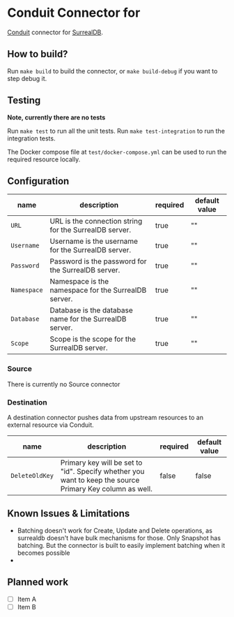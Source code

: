 # Conduit Connector for <resource>

[Conduit](https://conduit.io) connector for [SurrealDB](https://surrealdb.com/).

## How to build?

Run `make build` to build the connector, or `make build-debug` if you want to step debug it.

## Testing

**Note, currently there are no tests**

Run `make test` to run all the unit tests. Run `make test-integration` to run the integration tests.

The Docker compose file at `test/docker-compose.yml` can be used to run the required resource locally.

## Configuration

| name                  | description                           | required | default value |
|-----------------------|---------------------------------------|----------|---------------|
| `URL` | URL is the connection string for the SurrealDB server. | true     | ""     |
| `Username` | Username is the username for the SurrealDB server. | true     | ""        |
| `Password` | Password is the password for the SurrealDB server. | true     | ""          |
| `Namespace` | Namespace is the namespace for the SurrealDB server. | true     | ""          |
| `Database` | Database is the database name for the SurrealDB server. | true     | ""          |
| `Scope` | Scope is the scope for the SurrealDB server. | true     | ""          |

### Source

There is currently no Source connector



### Destination

A destination connector pushes data from upstream resources to an external resource via Conduit.


| name                       | description                                | required | default value |
|----------------------------|--------------------------------------------|----------|---------------|
| `DeleteOldKey` | Primary key will be set to "id". Specify whether you want to keep the source Primary Key column as well. | false     | false          |

## Known Issues & Limitations

- Batching doesn't work for Create, Update and Delete operations, as surrealdb doesn't have bulk mechanisms for those. Only Snapshot has batching. But the connector is built to easily implement batching when it becomes possible
- 

## Planned work

- [ ] Item A
- [ ] Item B
